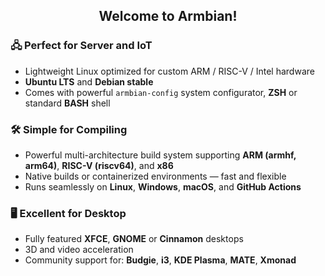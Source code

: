 <h2><p align="center">
  Welcome to Armbian!
</p></h2>



### 🖧 Perfect for Server and IoT

- Lightweight Linux optimized for custom ARM / RISC-V / Intel hardware  
- **Ubuntu LTS** and **Debian stable**
- Comes with powerful `armbian-config` system configurator, **ZSH** or standard **BASH** shell


### 🛠️ Simple for Compiling

- Powerful multi-architecture build system supporting **ARM (armhf, arm64)**, **RISC-V (riscv64)**, and **x86**
- Native builds or containerized environments — fast and flexible
- Runs seamlessly on **Linux**, **Windows**, **macOS**, and **GitHub Actions**


### 🖥️ Excellent for Desktop

- Fully featured **XFCE**, **GNOME** or **Cinnamon** desktops  
- 3D and video acceleration
- Community support for: **Budgie**, **i3**, **KDE Plasma**, **MATE**, **Xmonad**
